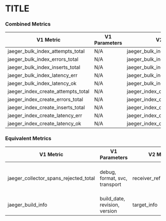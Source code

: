 # TITLE
### Combined Metrics

| V1 Metric | V1 Parameters | V2 Metric | V2 Parameters |
|-----------|---------------|-----------|---------------|
| jaeger_bulk_index_attempts_total | N/A | jaeger_bulk_index_attempts_total | N/A |
| jaeger_bulk_index_errors_total | N/A | jaeger_bulk_index_errors_total | N/A |
| jaeger_bulk_index_inserts_total | N/A | jaeger_bulk_index_inserts_total | N/A |
| jaeger_bulk_index_latency_err | N/A | jaeger_bulk_index_latency_err | N/A |
| jaeger_bulk_index_latency_ok | N/A | jaeger_bulk_index_latency_ok | N/A |
| jaeger_index_create_attempts_total | N/A | jaeger_index_create_attempts_total | N/A |
| jaeger_index_create_errors_total | N/A | jaeger_index_create_errors_total | N/A |
| jaeger_index_create_inserts_total | N/A | jaeger_index_create_inserts_total | N/A |
| jaeger_index_create_latency_err | N/A | jaeger_index_create_latency_err | N/A |
| jaeger_index_create_latency_ok | N/A | jaeger_index_create_latency_ok | N/A |
### Equivalent Metrics

| V1 Metric | V1 Parameters | V2 Metric | V2 Parameters |
|-----------|---------------|-----------|---------------|
| jaeger_collector_spans_rejected_total | debug, format, svc, transport | receiver_refused_spans | receiver, service_instance_id, service_name, service_version, transport |
| jaeger_build_info | build_date, revision,  version | target_info | service_instance_id, service_name, service_version |

